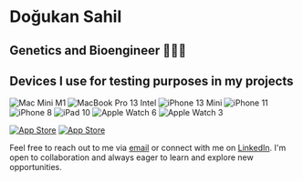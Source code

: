 # Doğukan Sahil

## Genetics and Bioengineer 👨🏽‍🔬

## Devices I use for testing purposes in my projects

![Mac Mini M1](https://img.shields.io/badge/Mac%20Mini-M1-orange?style=flat-square&logo=apple&logoColor=white)
![MacBook Pro 13 Intel](https://img.shields.io/badge/MacBook%20Pro%2013-Intel-blue?style=flat-square&logo=apple&logoColor=white)
![iPhone 13 Mini](https://img.shields.io/badge/iPhone%2013%20Mini-gray?style=flat-square&logo=apple&logoColor=white)
![iPhone 11](https://img.shields.io/badge/iPhone%2011-gray?style=flat-square&logo=apple&logoColor=white)
![iPhone 8](https://img.shields.io/badge/iPhone%208-gray?style=flat-square&logo=apple&logoColor=white)
![iPad 10](https://img.shields.io/badge/iPad%2010-gray?style=flat-square&logo=apple&logoColor=white)
![Apple Watch 6](https://img.shields.io/badge/Apple%20Watch%206-gray?style=flat-square&logo=apple&logoColor=white)
![Apple Watch 3](https://img.shields.io/badge/Apple%20Watch%203-gray?style=flat-square&logo=apple&logoColor=white)


[![App Store](https://img.shields.io/badge/App%20Store-Storage%20Statusbar-blue.svg)](https://apps.apple.com/tr/app/storage-statusbar/id6449625678?l=tr&mt=12)
[![App Store](https://img.shields.io/badge/App%20Store-colorspotter%20Statusbar-blue.svg)](https://apps.apple.com/tr/app/colorspotter-statusbar/id6449775540?l=tr&mt=12)


Feel free to reach out to me via [email](mailto:dogukansahil@gmail.com) or connect with me on [LinkedIn](https://www.linkedin.com/in/dogukansahil). I'm open to collaboration and always eager to learn and explore new opportunities.
